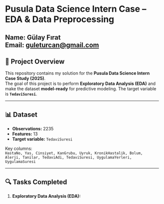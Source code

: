 # Pusula Data Science Intern Case – EDA & Data Preprocessing

**Name:** Gülay Fırat  
**Email:** guleturcan@gmail.com
---

## 📌 Project Overview
This repository contains my solution for the **Pusula Data Science Intern Case Study (2025)**.  
The goal of this project is to perform **Exploratory Data Analysis (EDA)** and make the dataset **model-ready** for predictive modeling. The target variable is **`TedaviSuresi`**.

---

## 📊 Dataset
- **Observations:** 2235  
- **Features:** 13  
- **Target variable:** `TedaviSuresi`  

Key columns:  
`HastaNo, Yas, Cinsiyet, KanGrubu, Uyruk, KronikHastalik, Bolum, Alerji, Tanilar, TedaviAdi, TedaviSuresi, UygulamaYerleri, UygulamaSuresi`

---

## 🔍 Tasks Completed
1. **Exploratory Data Analysis (EDA):**  


